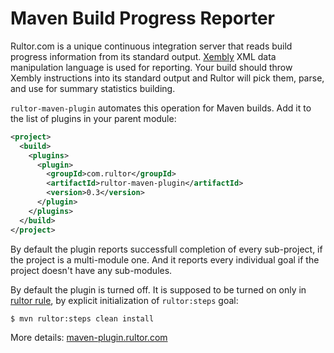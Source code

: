 # Maven Build Progress Reporter

Rultor.com is a unique continuous integration server that reads build
progress information from its standard output. [Xembly](http://www.xembly.org)
XML data manipulation language is used for reporting. Your build
should throw Xembly instructions into its standard output and Rultor
will pick them, parse, and use for summary statistics building.

`rultor-maven-plugin` automates this operation for Maven builds.
Add it to the list of plugins in your parent module:

```xml
<project>
  <build>
    <plugins>
      <plugin>
        <groupId>com.rultor</groupId>
        <artifactId>rultor-maven-plugin</artifactId>
        <version>0.3</version>
      </plugin>
    </plugins>
  </build>
</project>
```

By default the plugin reports successfull completion of every sub-project, if
the project is a multi-module one. And it reports every individual goal if
the project doesn't have any sub-modules.

By default the plugin is turned off. It is supposed to be turned on
only in [rultor rule](http://doc.rultor.com/index.html#rule),
by explicit initialization of `rultor:steps` goal:

```
$ mvn rultor:steps clean install
```

More details: [maven-plugin.rultor.com](http://maven-plugin.rultor.com)
